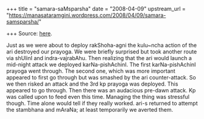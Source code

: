 +++
title = "samara-saMsparsha"
date = "2008-04-09"
upstream_url = "https://manasataramgini.wordpress.com/2008/04/09/samara-samsparsha/"

+++
Source: [here](https://manasataramgini.wordpress.com/2008/04/09/samara-samsparsha/).

Just as we were about to deploy rakShoha-agni the kulu\~ncha action of
the ari destroyed our prayoga. We were briefly surprised but took
another route via shUlinI and indra-vajrabAhu. Then realizing that the
ari would launch a mid-night attack we deployed karNa-pishAchinI. The
first karNa-pishAchinI prayoga went through. The second one, which was
more important appeared to first go through but was smashed by the ari
counter-attack. So we then risked an attack and the 3rd kp prayoga was
deployed. This appeared to go through. Then there was an audacious
pre-dawn attack. Kp was called upon to feed even this time. Managing the
thing was stressful though. Time alone would tell if they really worked.
ari-s returned to attempt the stambhana and mAraNa; at least temporarily
we averted them.

